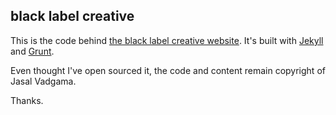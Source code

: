black label creative
---

This is the code behind [the black label creative website](http://blacklabelcreative.com/). It's built with [Jekyll](http://jekyllrb.com/) and [Grunt](http://gruntjs.com/).

Even thought I've open sourced it, the code and content remain copyright of Jasal Vadgama.

Thanks.
